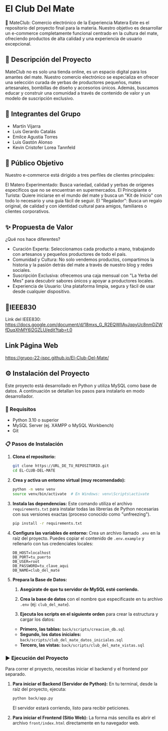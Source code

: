 # El Club Del Mate

🧉 MateClub: Comercio electrónico de la Experiencia Matera
Este es el repositorio del proyecto final para la materia. Nuestro objetivo es desarrollar un e-commerce completamente funcional centrado en la cultura del mate, ofreciendo productos de alta calidad y una experiencia de usuario excepcional.

## 📝 Descripción del Proyecto
MateClub no es solo una tienda online, es un espacio digital para los amantes del mate. Nuestro comercio electrónico se especializa en ofrecer una selección curada de yerbas de productores pequeños, mates artesanales, bombillas de diseño y accesorios únicos. Además, buscamos educar y construir una comunidad a través de contenido de valor y un modelo de suscripción exclusivo.

## 👥 Integrantes del Grupo

- Martín Vijarra
- Luis Gerardo Catalás
- Emilce Agustia Torres
- Luis Gastón Alonso
- Kevin Cristofer Lorea Tannfeld

## 🎯 Público Objetivo
Nuestro e-commerce está dirigido a tres perfiles de clientes principales:

El Matero Experimentado: Busca variedad, calidad y yerbas de orígenes específicos que no se encuentran en supermercados.
El Principiante o Turista: Quiere iniciarse en el mundo del mate y busca un "Kit de Inicio" con todo lo necesario y una guía fácil de seguir.
El "Regalador": Busca un regalo original, de calidad y con identidad cultural para amigos, familiares o clientes corporativos.

## ✨ Propuesta de Valor

¿Qué nos hace diferentes?
- Curación Experta: Seleccionamos cada producto a mano, trabajando con artesanos y pequeños productores de todo el país.
- Comunidad y Cultura: No solo vendemos productos, compartimos la historia y la pasión detrás del mate a través de nuestro blog y redes sociales.
- Suscripción Exclusiva: ofrecemos una caja mensual con "La Yerba del Mes" para descubrir sabores únicos y apoyar a productores locales.
- Experiencia de Usuario: Una plataforma limpia, segura y fácil de usar desde cualquier dispositivo.


## 📜IEEE830
Link del IEEE830: https://docs.google.com/document/d/18mxs_G_R2EQWllAvJqpyUc8nmDZWfDuqXhMY6I2GZLU/edit?tab=t.0

## Link Página Web
https://grupo-22-ispc.github.io/El-Club-Del-Mate/


## ⚙️ Instalación del Proyecto

Este proyecto está desarrollado en Python y utiliza MySQL como base de datos. A continuación se detallan los pasos para instalarlo en modo desarrollador.

### 🔧 Requisitos

- Python 3.10 o superior
- MySQL Server (ej. XAMPP o MySQL Workbench)
- Git

### 📋 Pasos de Instalación

1.  **Clona el repositorio:**
    ```bash
    git clone https://URL_DE_TU_REPOSITORIO.git
    cd EL-CLUB-DEL-MATE
    ```

2.  **Crea y activa un entorno virtual (muy recomendado):**
    ```bash
    python -m venv venv
    source venv/bin/activate  # En Windows: venv\Scripts\activate
    ```

3.  **Instala las dependencias:**
    Este comando utiliza el archivo `requirements.txt` para instalar todas las librerías de Python necesarias con sus versiones exactas (proceso conocido como "unfreezing").
    ```bash
    pip install -r requirements.txt
    ```

4.  **Configura las variables de entorno:**
    Crea un archivo llamado `.env` en la raíz del proyecto. Puedes copiar el contenido de `.env.example` y rellenarlo con tus credenciales locales:
    ```env
    DB_HOST=localhost
    DB_PORT=tu_puerto
    DB_USER=root
    DB_PASSWORD=tu_clave_aqui
    DB_NAME=club_del_mate

    ```

5.  **Prepara la Base de Datos:**
    1.  **Asegúrate de que tu servidor de MySQL esté corriendo.**

    2.  **Crea la base de datos** con el nombre que especificaste en tu archivo `.env` (ej: `club_del_mate`).

    3.  **Ejecuta los scripts en el siguiente orden** para crear la estructura y cargar los datos:
    * **Primero, las tablas:** `back/scripts/creacion_db.sql`
    * **Segundo, los datos iniciales:** `back/scripts/club_del_mate_datos_iniciales.sql`
    * **Tercero, las vistas:** `back/scripts/club_del_mate_vistas.sql`

### ▶️ Ejecución del Proyecto

Para correr el proyecto, necesitas iniciar el backend y el frontend por separado.

1.  **Para iniciar el Backend (Servidor de Python):**
    En tu terminal, desde la raíz del proyecto, ejecuta:
    ```bash
    python back/app.py
    ```
    El servidor estará corriendo, listo para recibir peticiones.

2.  **Para iniciar el Frontend (Sitio Web):**
    La forma más sencilla es abrir el archivo `front/index.html` directamente en tu navegador web.







